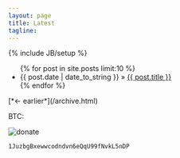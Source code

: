 ```yaml
---
layout: page
title: Latest
tagline:
---
```

{% include JB/setup %}



<ul class="posts">
  {% for post in site.posts limit:10 %}
    <li><span>{{ post.date | date_to_string }}</span> &raquo; <a href="{{ BASE_PATH }}{{ post.url }}">{{ post.title }}</a></li>
  {% endfor %}
</ul>
[*← earlier*](/archive.html)




BTC:

![donate](https://dl.dropboxusercontent.com/u/5666518/canvas.png)

    1JuzbgBxewwcodndvn6eQqU99fNvkL5nDP

